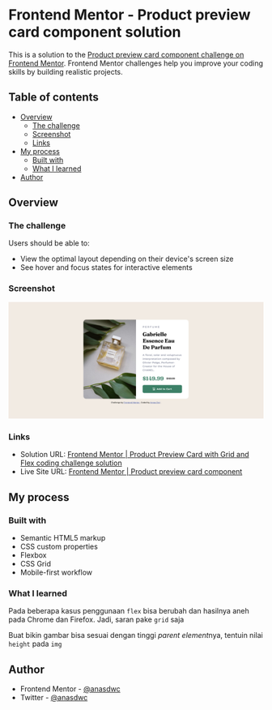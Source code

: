 # Frontend Mentor - Product preview card component solution

This is a solution to the [Product preview card component challenge on Frontend Mentor](https://www.frontendmentor.io/challenges/product-preview-card-component-GO7UmttRfa). Frontend Mentor challenges help you improve your coding skills by building realistic projects.

## Table of contents

- [Overview](#overview)
  - [The challenge](#the-challenge)
  - [Screenshot](#screenshot)
  - [Links](#links)
- [My process](#my-process)
  - [Built with](#built-with)
  - [What I learned](#what-i-learned)
- [Author](#author)

## Overview

### The challenge

Users should be able to:

- View the optimal layout depending on their device's screen size
- See hover and focus states for interactive elements

### Screenshot

![](./screenshot.png)

### Links

- Solution URL: [Frontend Mentor | Product Preview Card with Grid and Flex coding challenge solution](https://www.frontendmentor.io/solutions/product-preview-card-component-es9bp1TD60)
- Live Site URL: [Frontend Mentor | Product preview card component](https://fm-beginner-preview-card.vercel.app/)

## My process

### Built with

- Semantic HTML5 markup
- CSS custom properties
- Flexbox
- CSS Grid
- Mobile-first workflow

### What I learned

Pada beberapa kasus penggunaan `flex` bisa berubah dan hasilnya aneh pada Chrome dan Firefox. Jadi, saran pake `grid` saja

Buat bikin gambar bisa sesuai dengan tinggi *parent element*nya, tentuin nilai `height` pada `img`

## Author

- Frontend Mentor - [@anasdwc](https://www.frontendmentor.io/profile/anasdwc)
- Twitter - [@anasdwc](https://www.twitter.com/anasdwc)
